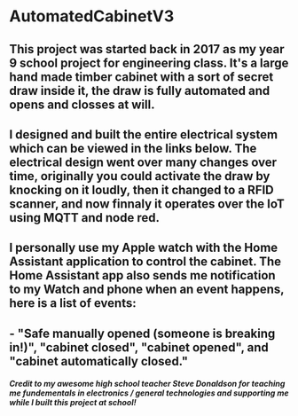 # AutomatedCabinetV3
## This project was started back in 2017 as my year 9 school project for engineering class. It's a large hand made timber cabinet with a sort of secret draw inside it, the draw is fully automated and opens and closses at will.
## I designed and built the entire electrical system which can be viewed in the links below. The electrical design went over many changes over time, originally you could activate the draw by knocking on it loudly, then it changed to a RFID scanner, and now finnaly it operates over the IoT using MQTT and node red.
## I personally use my Apple watch with the Home Assistant application to control the cabinet. The Home Assistant app also sends me notification to my Watch and phone when an event happens, here is a list of events:
## - "Safe manually opened (someone is breaking in!)", "cabinet closed", "cabinet opened", and "cabinet automatically closed."


##### Credit to my awesome high school teacher Steve Donaldson for teaching me fundementals in electronics / general technologies and supporting me while I built this project at school!
